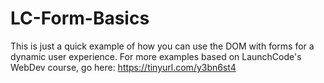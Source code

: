 # LC-Form-Basics

This is just a quick example of how you can use the DOM with forms for a dynamic user experience. For more examples based on LaunchCode's WebDev course, go here: https://tinyurl.com/y3bn6st4